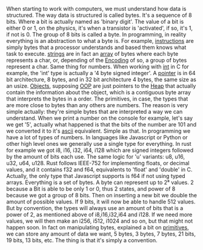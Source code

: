 When starting to work with computers, we must understand how data is structured.
The way data is structured is called bytes. It's a sequence of 8 bits. Where a bit is actually named as 'binary digit'. The value of a bit is either 0 or 1, on the physics, it's when a transistor is 'activated', if so, it's 1, if not is 0. The group of 8 bits is called a byte.
In programming, in reality everything is an abstraction to what a byte is. For example, [instructions](./Instructions.md) are simply bytes that a processor understands and based them knows what task to execute. [strings](../String/String.md) are in fact an [array](../DataStructures/Array.md) of bytes where each byte represents a char, or, depending of the [Encoding](../Strings/Encoding.md) of so, a group of bytes represent a char. Same thing for numbers. When working with [int](./Primitives.md) in C for example, the 'int' type is actually a '4 byte signed integer'.
A [pointer](./Pointer.md) is in 64 bit architecture, 8 bytes, and in 32 bit architecture 4 bytes, the same size as an usize. [Objects](../Concepts/OOP), supposing [OOP](../Concepts/OOP) are just pointers to the [Heap](../DataStructures/Heap) that actually contain the information about the object, which is a contiguous byte array that interprets the bytes in a order.
The primitives, in case, the types that are more close to bytes than any others are numbers. The reason is very simple actually: they're simple bytes that are interpreted a way we can understand.
When we print a number on the console for example, let's say we get '5', actually what happened is that the bits of the number are 101 and we converted it to it's [ascii](../Strings/Encodings/Ascii) equivalent. Simple as that.
In programming we have a lot of types of numbers. In languages like Javascript or Python or other high level ones we generally use a single type for everything. In rust for example we got i8, i16, i32, i64, i128 which are signed integers followed by the amount of bits each use. The same logic for 'u' variants: u8, u16, u32, u64, u128. Rust follows IEEE-752 for implementing floats, or decimal values, and it contains f32 and f64, equivalents to 'float' and 'double' in C. Actually, the only type that Javascript supports is f64 if not using typed arrays.
Everything is a set of bytes. A byte can represent up to 2⁸ values. 2 because a Bit is able to be only 1 or 0, thus 2 states, and power of 8 because we got a group of 8 bits. Then on inserting a new bit we double the amount of possible values. If 9 bits, it will now be able to handle 512 values. But by convention, the types will always use an amount of bits that is a power of 2, as mentioned above of i8,i16,i32,i64 and i128. If we need more values, we will then make an i256, i512, i1024 and so on, but that might not happen soon. In fact on manipulating bytes, explained a bit on [primitives](./Primitives.md), we can store any amount of data we want, 5 bytes, 3 bytes, 7 bytes, 21 bits, 19 bits, 13 bits, etc. The thing is that it's simply a convention.